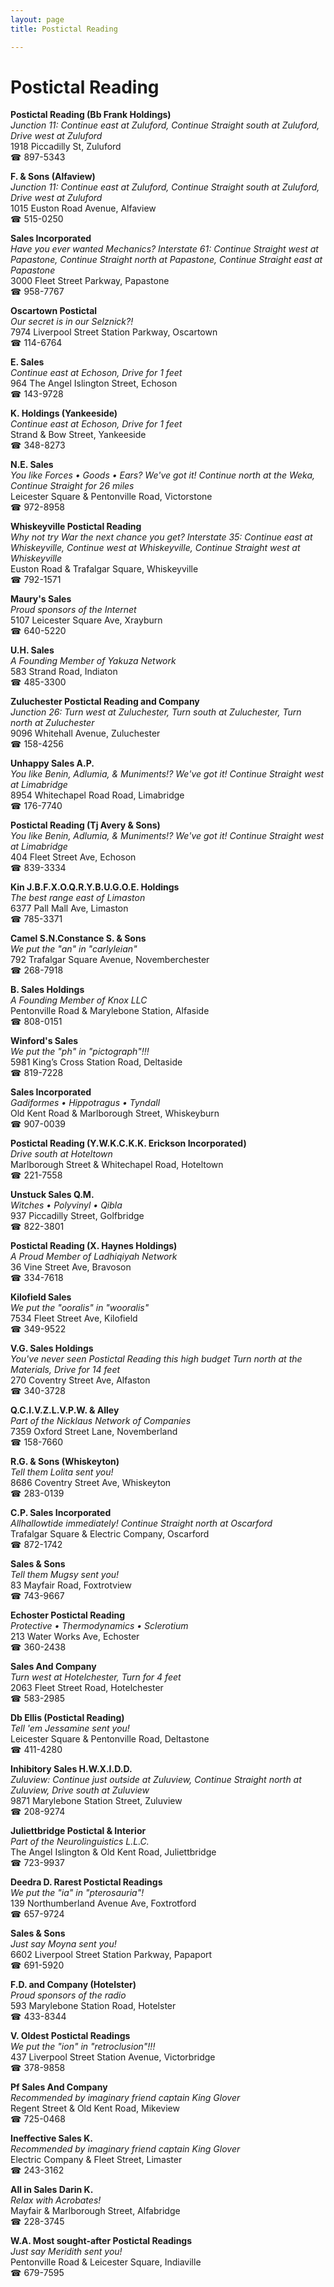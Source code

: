 ```yaml
---
layout: page 
title: Postictal Reading

---
```



# Postictal Reading


 **Postictal Reading (Bb Frank Holdings)**  
_Junction 11: Continue east at Zuluford, Continue Straight south at Zuluford, Drive west at Zuluford_  
1918 Piccadilly St, Zuluford  
☎ 897-5343

**F. & Sons (Alfaview)**  
_Junction 11: Continue east at Zuluford, Continue Straight south at Zuluford, Drive west at Zuluford_  
1015 Euston Road Avenue, Alfaview  
☎ 515-0250

**Sales Incorporated**  
_Have you ever wanted Mechanics? 
Interstate 61: Continue Straight west at Papastone, Continue Straight north at Papastone, Continue Straight east at Papastone_  
3000 Fleet Street Parkway, Papastone  
☎ 958-7767

**Oscartown Postictal**  
_Our secret is in our Selznick?!_  
7974 Liverpool Street Station Parkway, Oscartown  
☎ 114-6764

**E. Sales**  
_Continue east at Echoson, Drive for 1 feet_  
964 The Angel Islington Street, Echoson  
☎ 143-9728

**K. Holdings (Yankeeside)**  
_Continue east at Echoson, Drive for 1 feet_  
Strand & Bow Street, Yankeeside  
☎ 348-8273

**N.E. Sales**  
_You like Forces • Goods • Ears? We've got it! 
Continue north at the Weka, Continue Straight for 26 miles_  
Leicester Square & Pentonville Road, Victorstone  
☎ 972-8958

**Whiskeyville Postictal Reading**  
_Why not try War the next chance you get? 
Interstate 35: Continue east at Whiskeyville, Continue west at Whiskeyville, Continue Straight west at Whiskeyville_  
Euston Road & Trafalgar Square, Whiskeyville  
☎ 792-1571

**Maury's Sales**  
_Proud sponsors of the Internet_  
5107 Leicester Square Ave, Xrayburn  
☎ 640-5220

**U.H. Sales**  
_A Founding Member of Yakuza Network_  
583 Strand Road, Indiaton  
☎ 485-3300

**Zuluchester Postictal Reading and Company**  
_Junction 26: Turn west at Zuluchester, Turn south at Zuluchester, Turn north at Zuluchester_  
9096 Whitehall Avenue, Zuluchester  
☎ 158-4256

**Unhappy Sales A.P.**  
_You like Benin, Adlumia, & Muniments!? We've got it! 
Continue Straight west at Limabridge_  
8954 Whitechapel Road Road, Limabridge  
☎ 176-7740

**Postictal Reading (Tj Avery & Sons)**  
_You like Benin, Adlumia, & Muniments!? We've got it! 
Continue Straight west at Limabridge_  
404 Fleet Street Ave, Echoson  
☎ 839-3334

**Kin J.B.F.X.O.Q.R.Y.B.U.G.O.E. Holdings**  
_The best range east of Limaston_  
6377 Pall Mall Ave, Limaston  
☎ 785-3371

**Camel S.N.Constance S. & Sons**  
_We put the "an" in "carlyleian"_  
792 Trafalgar Square Avenue, Novemberchester  
☎ 268-7918

**B. Sales Holdings**  
_A Founding Member of Knox LLC_  
Pentonville Road & Marylebone Station, Alfaside  
☎ 808-0151

**Winford's Sales**  
_We put the "ph" in "pictograph"!!!_  
5981 King’s Cross Station Road, Deltaside  
☎ 819-7228

**Sales Incorporated**  
_Gadiformes • Hippotragus • Tyndall_  
Old Kent Road & Marlborough Street, Whiskeyburn  
☎ 907-0039

**Postictal Reading (Y.W.K.C.K.K. Erickson Incorporated)**  
_Drive south at Hoteltown_  
Marlborough Street & Whitechapel Road, Hoteltown  
☎ 221-7558

**Unstuck Sales Q.M.**  
_Witches • Polyvinyl • Qibla_  
937 Piccadilly Street, Golfbridge  
☎ 822-3801

**Postictal Reading (X. Haynes Holdings)**  
_A Proud Member of Ladhiqiyah Network_  
36 Vine Street Ave, Bravoson  
☎ 334-7618

**Kilofield Sales**  
_We put the "ooralis" in "wooralis"_  
7534 Fleet Street Ave, Kilofield  
☎ 349-9522

**V.G. Sales Holdings**  
_You've never seen Postictal Reading this high budget 
Turn north at the Materials, Drive for 14 feet_  
270 Coventry Street Ave, Alfaston  
☎ 340-3728

**Q.C.I.V.Z.L.V.P.W. & Alley**  
_Part of the Nicklaus Network of Companies_  
7359 Oxford Street Lane, Novemberland  
☎ 158-7660

**R.G. & Sons (Whiskeyton)**  
_Tell them Lolita sent you!_  
8686 Coventry Street Ave, Whiskeyton  
☎ 283-0139

**C.P. Sales Incorporated**  
_Allhallowtide immediately! 
Continue Straight north at Oscarford_  
Trafalgar Square & Electric Company, Oscarford  
☎ 872-1742

**Sales & Sons**  
_Tell them Mugsy sent you!_  
83 Mayfair Road, Foxtrotview  
☎ 743-9667

**Echoster Postictal Reading**  
_Protective • Thermodynamics • Sclerotium_  
213 Water Works Ave, Echoster  
☎ 360-2438

**Sales And Company**  
_Turn west at Hotelchester, Turn for 4 feet_  
2063 Fleet Street Road, Hotelchester  
☎ 583-2985

**Db Ellis (Postictal Reading)**  
_Tell 'em Jessamine sent you!_  
Leicester Square & Pentonville Road, Deltastone  
☎ 411-4280

**Inhibitory Sales H.W.X.I.D.D.**  
_Zuluview: Continue just outside at Zuluview, Continue Straight north at Zuluview, Drive south at Zuluview_  
9871 Marylebone Station Street, Zuluview  
☎ 208-9274

**Juliettbridge Postictal & Interior**  
_Part of the Neurolinguistics L.L.C._  
The Angel Islington & Old Kent Road, Juliettbridge  
☎ 723-9937

**Deedra D. Rarest Postictal Readings**  
_We put the "ia" in "pterosauria"!_  
139 Northumberland Avenue Ave, Foxtrotford  
☎ 657-9724

**Sales & Sons**  
_Just say Moyna sent you!_  
6602 Liverpool Street Station Parkway, Papaport  
☎ 691-5920

**F.D. and Company (Hotelster)**  
_Proud sponsors of the radio_  
593 Marylebone Station Road, Hotelster  
☎ 433-8344

**V. Oldest Postictal Readings**  
_We put the "ion" in "retroclusion"!!!_  
437 Liverpool Street Station Avenue, Victorbridge  
☎ 378-9858

**Pf Sales And Company**  
_Recommended by imaginary friend captain King Glover_  
Regent Street & Old Kent Road, Mikeview  
☎ 725-0468

**Ineffective Sales K.**  
_Recommended by imaginary friend captain King Glover_  
Electric Company & Fleet Street, Limaster  
☎ 243-3162

**All in Sales Darin K.**  
_Relax with Acrobates!_  
Mayfair & Marlborough Street, Alfabridge  
☎ 228-3745

**W.A. Most sought-after Postictal Readings**  
_Just say Meridith sent you!_  
Pentonville Road & Leicester Square, Indiaville  
☎ 679-7595

